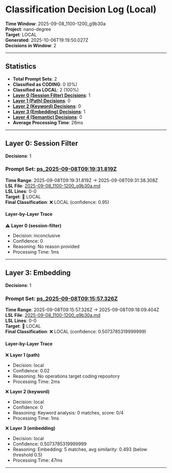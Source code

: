 # Classification Decision Log (Local)

**Time Window**: 2025-09-08_1100-1200_g9b30a<br>
**Project**: nano-degree<br>
**Target**: LOCAL<br>
**Generated**: 2025-10-06T19:19:50.027Z<br>
**Decisions in Window**: 2

---

## Statistics

- **Total Prompt Sets**: 2
- **Classified as CODING**: 0 (0%)
- **Classified as LOCAL**: 2 (100%)
- **[Layer 0 (Session Filter) Decisions](#layer-0-session-filter)**: 1
- **[Layer 1 (Path) Decisions](#layer-1-path)**: 0
- **[Layer 2 (Keyword) Decisions](#layer-2-keyword)**: 0
- **[Layer 3 (Embedding) Decisions](#layer-3-embedding)**: 1
- **[Layer 4 (Semantic) Decisions](#layer-4-semantic)**: 0
- **Average Processing Time**: 26ms

---

## Layer 0: Session Filter

**Decisions**: 1

### Prompt Set: [ps_2025-09-08T09:19:31.819Z](../../history/2025-09-08_1100-1200_g9b30a.md#ps_2025-09-08T09:19:31.819Z)

**Time Range**: 2025-09-08T09:19:31.819Z → 2025-09-08T09:31:38.308Z<br>
**LSL File**: [2025-09-08_1100-1200_g9b30a.md](../../history/2025-09-08_1100-1200_g9b30a.md#ps_2025-09-08T09:19:31.819Z)<br>
**LSL Lines**: 0-0<br>
**Target**: 📍 LOCAL<br>
**Final Classification**: ❌ LOCAL (confidence: 0.95)

#### Layer-by-Layer Trace

⚠️ **Layer 0 (session-filter)**
- Decision: inconclusive
- Confidence: 0
- Reasoning: No reason provided
- Processing Time: 1ms

---

## Layer 3: Embedding

**Decisions**: 1

### Prompt Set: [ps_2025-09-08T09:15:57.326Z](../../history/2025-09-08_1100-1200_g9b30a.md#ps_2025-09-08T09:15:57.326Z)

**Time Range**: 2025-09-08T09:15:57.326Z → 2025-09-08T09:18:09.404Z<br>
**LSL File**: [2025-09-08_1100-1200_g9b30a.md](../../history/2025-09-08_1100-1200_g9b30a.md#ps_2025-09-08T09:15:57.326Z)<br>
**LSL Lines**: 0-0<br>
**Target**: 📍 LOCAL<br>
**Final Classification**: ❌ LOCAL (confidence: 0.5073785319999999)

#### Layer-by-Layer Trace

❌ **Layer 1 (path)**
- Decision: local
- Confidence: 0.02
- Reasoning: No operations target coding repository
- Processing Time: 2ms

❌ **Layer 2 (keyword)**
- Decision: local
- Confidence: 0
- Reasoning: Keyword analysis: 0 matches, score: 0/4
- Processing Time: 1ms

❌ **Layer 3 (embedding)**
- Decision: local
- Confidence: 0.5073785319999999
- Reasoning: Embedding: 5 matches, avg similarity: 0.493 (below threshold 0.5)
- Processing Time: 47ms

---

